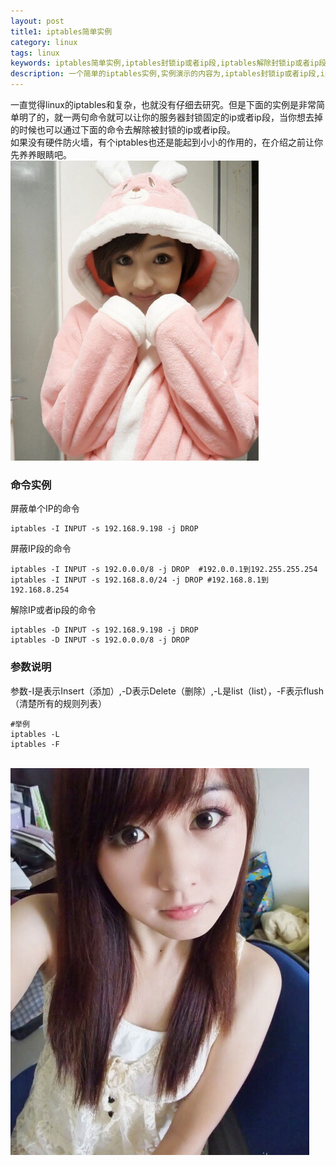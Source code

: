 ```yaml
---
layout: post
title1: iptables简单实例
category: linux
tags: linux
keywords: iptables简单实例,iptables封锁ip或者ip段,iptables解除封锁ip或者ip段
description: 一个简单的iptables实例,实例演示的内容为,iptables封锁ip或者ip段,iptables解除封锁ip或者ip段。
---
```

<p>一直觉得linux的iptables和复杂，也就没有仔细去研究。但是下面的实例是非常简单明了的，就一两句命令就可以让你的服务器封锁固定的ip或者ip段，当你想去掉的时候也可以通过下面的命令去解除被封锁的ip或者ip段。<br/>
如果没有硬件防火墙，有个iptables也还是能起到小小的作用的，在介绍之前让你先养养眼睛吧。<br/><img src='/assets/img/beauty/20140708142126.jpg'></p>

<h3>命令实例</h3>
<p>屏蔽单个IP的命令<br>

	iptables -I INPUT -s 192.168.9.198 -j DROP

</p>
<p>屏蔽IP段的命令<br>

	iptables -I INPUT -s 192.0.0.0/8 -j DROP  #192.0.0.1到192.255.255.254
	iptables -I INPUT -s 192.168.8.0/24 -j DROP #192.168.8.1到192.168.8.254

</p>

<p>解除IP或者ip段的命令<br>

	iptables -D INPUT -s 192.168.9.198 -j DROP
	iptables -D INPUT -s 192.0.0.0/8 -j DROP 

</p>
<h3>参数说明</h3>
<p>
参数-I是表示Insert（添加）,-D表示Delete（删除）,-L是list（list），-F表示flush（清楚所有的规则列表）
	
	#举例
	iptables -L
	iptables -F

<br>
<img src='/assets/img/beauty/20140708141928.jpg'>
</p>

